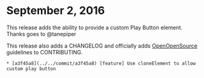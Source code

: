 # September 2, 2016

This release adds the ability to provide a custom Play Button element.
Thanks goes to @tanepiper

This release also adds a CHANGELOG and officially adds [OpenOpenSource](http://openopensource.org/) guidelines to CONTRIBUTING.

    * [a3f45a8](../../commit/a3f45a8) [feature] Use cloneElement to allow custom play button
